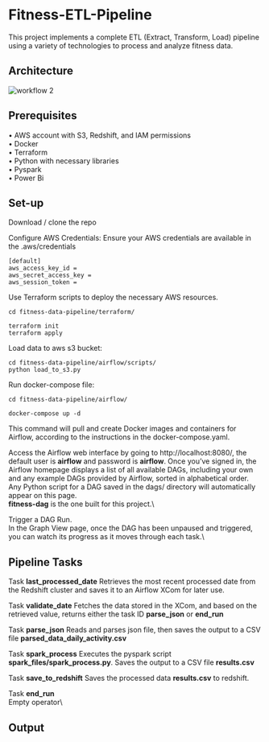 # Fitness-ETL-Pipeline
This project implements a complete ETL (Extract, Transform, Load) pipeline using a variety of technologies to process and analyze fitness data.

## Architecture
![workflow 2](https://github.com/user-attachments/assets/29db6618-44cd-45a4-a592-0b7c4a9a4a69)

## Prerequisites
• AWS account with S3, Redshift, and IAM permissions \
• Docker \
• Terraform \
• Python with necessary libraries \
• Pyspark \
• Power Bi

## Set-up
Download / clone the repo

Configure AWS Credentials: Ensure your AWS credentials are available in the .aws/credentials
```
[default]
aws_access_key_id = 
aws_secret_access_key = 
aws_session_token = 
```

Use Terraform scripts to deploy the necessary AWS resources.
```
cd fitness-data-pipeline/terraform/
```
```
terraform init
terraform apply
```

Load data to aws s3 bucket:
```
cd fitness-data-pipeline/airflow/scripts/
python load_to_s3.py
```

Run docker-compose file:
```
cd fitness-data-pipeline/airflow/
```
```
docker-compose up -d
```
This command will pull and create Docker images and containers for Airflow, according to the instructions in the docker-compose.yaml.

Access the Airflow web interface by going to http://localhost:8080/, the default user is <b>airflow</b> and password is <b>airflow</b>.
Once you’ve signed in, the Airflow homepage displays a list of all available DAGs, including your own and any example DAGs provided by Airflow, sorted in alphabetical order. Any Python script for a DAG saved in the dags/ directory will automatically appear on this page.\
<b>fitness-dag</b> is the one built for this project.\

Trigger a DAG Run.\
In the Graph View page, once the DAG has been unpaused and triggered, you can watch its progress as it moves through each task.\

## Pipeline Tasks
Task <b>last_processed_date</b>
Retrieves the most recent processed date from the Redshift cluster and saves it to an Airflow XCom for later use.

Task <b>validate_date</b>
Fetches the data stored in the XCom, and based on the retrieved value, returns either the task ID <b>parse_json</b> or <b>end_run</b>

Task <b>parse_json</b>
Reads and parses json file, then saves the output to a CSV file <b>parsed_data_daily_activity.csv</b>

Task <b>spark_process</b>
Executes the pyspark script <b>spark_files/spark_process.py</b>. Saves the output to a CSV file <b>results.csv</b>

Task <b>save_to_redshift</b>
Saves the processed data <b>results.csv</b> to redshift.

Task <b>end_run</b>\
Empty operator\

## Output


